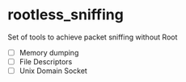 # rootless_sniffing
Set of tools to achieve packet sniffing without Root

- [ ] Memory dumping
- [ ] File Descriptors
- [ ] Unix Domain Socket
